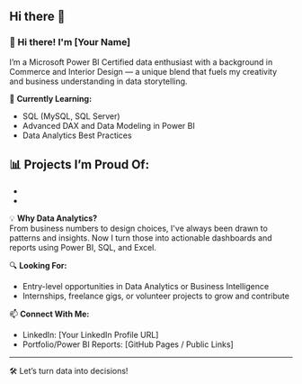 ## Hi there 👋

<!--
**anshuli-patel/anshuli-patel** is a ✨ _special_ ✨ repository because its `README.md` (this file) appears on your GitHub profile.

Here are some ideas to get you started:

- 🔭 I’m currently working on ...
- 🌱 I’m currently learning ...
- 👯 I’m looking to collaborate on ...
- 🤔 I’m looking for help with ...
- 💬 Ask me about ...
- 📫 How to reach me: ...
- 😄 Pronouns: ...
- ⚡ Fun fact: ...
-->

### 👋 Hi there! I'm [Your Name]

I’m a Microsoft Power BI Certified data enthusiast with a background in Commerce and Interior Design — a unique blend that fuels my creativity and business understanding in data storytelling.

🎯 **Currently Learning:**  
- SQL (MySQL, SQL Server)  
- Advanced DAX and Data Modeling in Power BI  
- Data Analytics Best Practices

📊 **Projects I’m Proud Of:**  
- 
- 
- 

💡 **Why Data Analytics?**  
From business numbers to design choices, I've always been drawn to patterns and insights. Now I turn those into actionable dashboards and reports using Power BI, SQL, and Excel.

🔍 **Looking For:**  
- Entry-level opportunities in Data Analytics or Business Intelligence  
- Internships, freelance gigs, or volunteer projects to grow and contribute

📫 **Connect With Me:**  
- LinkedIn: [Your LinkedIn Profile URL]  
- Portfolio/Power BI Reports: [GitHub Pages / Public Links]  

---
🛠️ Let’s turn data into decisions!
